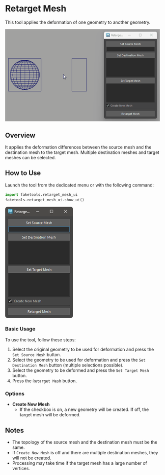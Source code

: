 # Retarget Mesh

This tool applies the deformation of one geometry to another geometry.

![image001](images/retarget_mesh/image001.gif) 

## Overview

It applies the deformation differences between the source mesh and the destination mesh to the target mesh. Multiple destination meshes and target meshes can be selected.

## How to Use

Launch the tool from the dedicated menu or with the following command:

```python
import faketools.retarget_mesh_ui
faketools.retarget_mesh_ui.show_ui()
```

![image001](images/retarget_mesh/image002.png) 

### Basic Usage

To use the tool, follow these steps:

1. Select the original geometry to be used for deformation and press the `Set Source Mesh` button.
2. Select the geometry to be used for deformation and press the `Set Destination Mesh` button (multiple selections possible).
3. Select the geometry to be deformed and press the `Set Target Mesh` button.
4. Press the `Retarget Mesh` button.

### Options

- **Create New Mesh**
  - If the checkbox is on, a new geometry will be created. If off, the target mesh will be deformed.

## Notes

- The topology of the source mesh and the destination mesh must be the same.
- If `Create New Mesh` is off and there are multiple destination meshes, they will not be created.
- Processing may take time if the target mesh has a large number of vertices.
